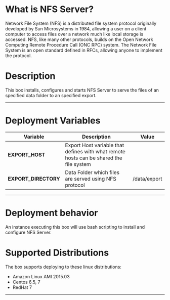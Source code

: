 # What is NFS Server?
Network File System (NFS) is a distributed file system protocol originally developed by Sun Microsystems in 1984, 
allowing a user on a client computer to access files over a network much like local storage is accessed. 
NFS, like many other protocols, builds on the Open Network Computing Remote Procedure Call (ONC RPC) system. 
The Network File System is an open standard defined in RFCs, allowing anyone to implement the protocol.

# Description
This box installs, configures and starts NFS Server to serve the files of an specified data folder to an specified export.

***

# Deployment Variables
|  Variable                  | Description                                                      | Value                 |
|----------------------------|------------------------------------------------------------------|-----------------------|
|   **EXPORT_HOST** | Export Host variable that defines with what remote hosts can be shared the file system ||
|   **EXPORT_DIRECTORY** | Data Folder which files are served using NFS protocol |/data/export||

***

# Deployment behavior
An instance executing this box will use bash scripting to install and configure NFS Server.

# Supported Distributions
The box supports deploying to these linux distributions:

* Amazon Linux AMI 2015.03
* Centos 6.5, 7
* RedHat 7

***
